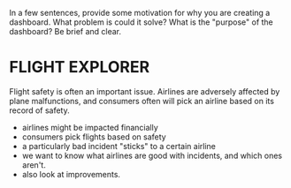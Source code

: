 In a few sentences, provide some motivation for why you are creating a dashboard. What problem is could it solve? What is the "purpose" of the dashboard? Be brief and clear.

# FLIGHT EXPLORER

Flight safety is often an important issue. Airlines are adversely affected by plane malfunctions, and consumers often will pick an airline based on its record of safety. 


- airlines might be impacted financially
- consumers pick flights based on safety
- a particularly bad incident "sticks" to a certain airline
- we want to know what airlines are good with incidents, and which ones aren't.
- also look at improvements.
